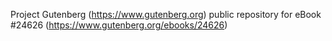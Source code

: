 Project Gutenberg (https://www.gutenberg.org) public repository for eBook #24626 (https://www.gutenberg.org/ebooks/24626)
